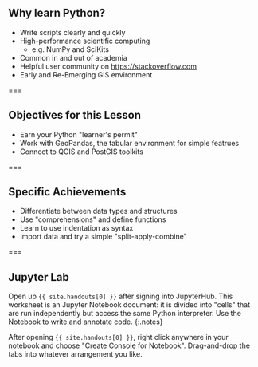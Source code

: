 ---
---

## Why learn Python?

- Write scripts clearly and quickly
- High-performance scientific computing
  - e.g. NumPy and SciKits
- Common in and out of academia
- Helpful user community on <https://stackoverflow.com>
- Early and Re-Emerging GIS environment

===

## Objectives for this Lesson

- Earn your Python "learner's permit"
- Work with GeoPandas, the tabular environment for simple featrues
- Connect to QGIS and PostGIS toolkits

===

## Specific Achievements

- Differentiate between data types and structures
- Use "comprehensions" and define functions
- Learn to use indentation as syntax
- Import data and try a simple "split-apply-combine"

===

## Jupyter Lab

Open up `{{ site.handouts[0] }}` after signing into JupyterHub. This worksheet
is an Jupyter Notebook document: it is divided into "cells" that are run
independently but access the same Python interpreter. Use the Notebook to write
and annotate code.
{:.notes}

After opening `{{ site.handouts[0] }}`, right click anywhere in your notebook and choose "Create Console for Notebook". Drag-and-drop the tabs into whatever arrangement you like.

